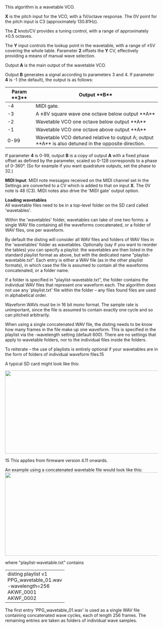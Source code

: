 
This algorithm is a wavetable VCO. 

**X** is the pitch input for the VCO, with a 1V/octave response. The 0V point for the pitch input is C3 (approximately
130.81Hz).

The **Z** knob/CV provides a tuning control, with a range of approximately ±0.5 octaves.

The **Y** input controls the lookup point in the wavetable, with a range of ±5V covering the whole table. Parameter **2**
offsets the **Y** CV, effectively providing a means of manual wave selection.

Output **A** is the main output of the wavetable VCO.

Output **B** generates a signal according to parameters 3 and 4. If parameter **4** is -1 (the default), the output is as
follows:

<table>
<thead>
<tr class="header">
<th><strong>Param **3**</strong></th>
<th><strong>Output **B**</strong></th>
</tr>
</thead>
<tbody>
<tr class="odd">
<td>-4</td>
<td>MIDI gate.</td>
</tr>
<tr class="even">
<td>-3</td>
<td>A ±8V square wave one octave below output **A**</td>
</tr>
<tr class="odd">
<td>-2</td>
<td>Wavetable VCO one octave below output **A**</td>
</tr>
<tr class="even">
<td>-1</td>
<td>Wavetable VCO one octave above output **A**</td>
</tr>
<tr class="odd">
<td>0-99</td>
<td>Wavetable VCO detuned relative to output A; output **A** is also detuned in the opposite direction.</td>
</tr>
</tbody>
</table>

If parameter **4** is 0-99, output **B** is a copy of output **A** with a fixed phase offset as defined by the parameter, scaled so
0-128 corresponds to a phase of 0-360°. (So for example if you want quadrature outputs, set the phase to 32.)

**MIDI Input**: MIDI note messages received on the MIDI channel set in the Settings are converted to a CV which is added
to that on input **X**. The 0V note is 48 (C3). MIDI notes also drive the 'MIDI gate' output option.

**Loading wavetables**  
All wavetable files need to be in a top-level folder on the SD card
called 'wavetables'.

Within the 'wavetables' folder, wavetables can take of one two forms:
a single WAV file containing all the waveforms concatenated, or a
folder of WAV files, one per waveform.

By default the disting will consider all WAV files and folders of WAV
files in the 'wavetables' folder as wavetables. Optionally (say if you
want to reorder the tables) you can specify a playlist: the wavetables
are then listed in the standard playlist format as above, but with the
dedicated name "playlist-wavetable.txt". Each entry is either a WAV
file (as in the other playlist formats), in which case the file is
assumed to contain all the waveforms concatenated, or a folder name.

If a folder is specified in "playlist-wavetable.txt", the folder
contains the individual WAV files that represent one waveform each.
The algorithm does not use any 'playlist.txt' file within the folder –
any files found files are used in alphabetical order.

Waveform WAVs must be in 16 bit mono format. The sample rate is
unimportant, since the file is assumed to contain exactly one cycle
and so can pitched arbitrarily.

When using a single concatenated WAV file, the disting needs to be
know how many frames in the file make up one waveform. This is
specified in the playlist via the -wavelength setting (default 600).
There are no settings that apply to wavetable folders, nor to the
individual files inside the folders.

To reiterate – the use of playlists is entirely optional if your
wavetables are in the form of folders of individual waveform files.15

A typical SD card might look like this:

<img src="ef251f30afcb4aceb4f72b4bc9795a77/media/image8.png" style="width:6.69306in;height:2.85833in" />

15 This applies from firmware version 4.11 onwards.

An example using a concatenated wavetable file would look like this:  
<img src="ef251f30afcb4aceb4f72b4bc9795a77/media/image9.png" style="width:6.69306in;height:2.85833in" />

where "playlist-wavetable.txt" contains

<table>
<tbody>
<tr class="odd">
<td>disting playlist v1<br />
PPG_wavetable_01.wav<br />
-wavelength=256<br />
AKWF_0001<br />
AKWF_0002</td>
</tr>
</tbody>
</table>

The first entry 'PPG\_wavetable\_01.wav' is used as a single WAV file containing concatenated wave cycles, each of
length 256 frames. The remaining entries are taken as folders of individual wave samples.
